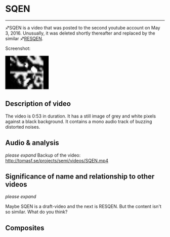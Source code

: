 # SQEN

-----

♐SQEN is a video that was posted to the second youtube account on May 3,
2016. Unusually, it was deleted shortly thereafter and replaced by the
similar ♐[RESQEN](RESQEN "wikilink").

Screenshot:

![SQEN.png](SQEN.png "SQEN.png")

## Description of video

The video is 0:53 in duration. It has a still image of grey and white
pixels against a black background. It contains a mono audio track of
buzzing distorted noises.

## Audio & analysis

*please expand* Backup of the video:
<http://tomasf.se/projects/semi/videos/SQEN.mp4>

## Significance of name and relationship to other videos

*please expand*

Maybe SQEN is a draft-video and the next is RESQEN. But the content
isn't so similar. What do you think?

## Composites


